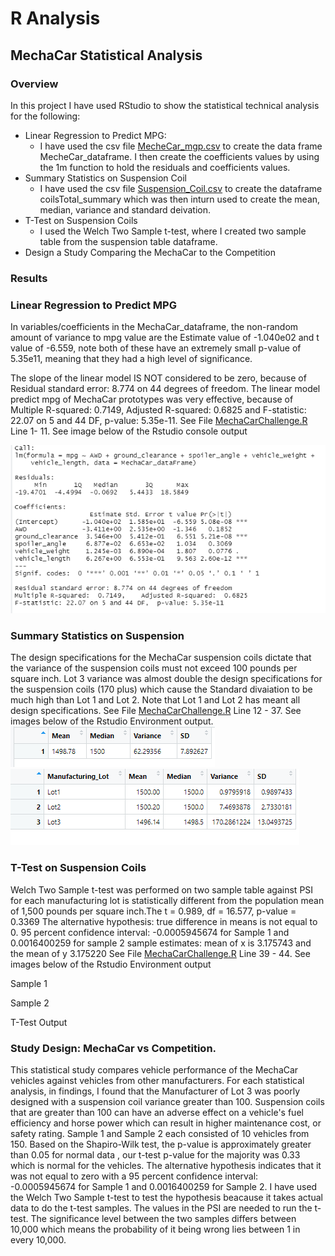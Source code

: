 # R Analysis
## MechaCar Statistical Analysis
### Overview
In this project I have used RStudio to show the statistical technical analysis for the following:

- Linear Regression to Predict MPG:
  - I have used the csv file [MecheCar_mgp.csv](https://github.com/Judyhm2/R_Analysis/blob/main/MechaCar_Statistical_Analysis/MechaCar_mpg.csv) to create the data frame MecheCar_dataframe. I then create the coefficients values by using the 1m function to hold the residuals and coefficients values.
- Summary Statistics on Suspension Coil
  - I have used the csv file [Suspension_Coil.csv](https://github.com/Judyhm2/R_Analysis/blob/main/MechaCar_Statistical_Analysis/Suspension_Coil.csv) to create the dataframe coilsTotal_summary which was then inturn used to create the mean, median, variance and standard deivation.
- T-Test on Suspension Coils
  - I used the Welch Two Sample t-test, where I created two sample table from the suspension table dataframe.
- Design a Study Comparing the MechaCar to the Competition
### Results
### Linear Regression to Predict MPG
In variables/coefficients in the MechaCar_dataframe, the non-random amount of variance to mpg value are the Estimate value of -1.040e02 and t value of -6.559, note both of these have an extremely small p-value of 5.35e11, meaning that they had a high level of significance.

The slope of the linear model IS NOT considered to be zero, because of Residual standard error: 8.774 on 44 degrees of freedom. The linear model predict mpg of MechaCar prototypes was very effective, because of Multiple R-squared: 0.7149, Adjusted R-squared: 0.6825 and F-statistic: 22.07 on 5 and 44 DF, p-value: 5.35e-11. See File [MechaCarChallenge.R](https://github.com/Judyhm2/R_Analysis/blob/main/MechaCar_Statistical_Analysis/MechaCarChallenge.R) Line 1- 11. See image below of the Rstudio console output

![](https://github.com/Judyhm2/R_Analysis/blob/main/MechaCar_Statistical_Analysis/Part1.png)


### Summary Statistics on Suspension
The design specifications for the MechaCar suspension coils dictate that the variance of the suspension coils must not exceed 100 pounds per square inch. Lot 3 variance was almost double the design specifications for the suspension coils (170 plus) which cause the Standard divaiation to be much high than Lot 1 and Lot 2. Note that Lot 1 and Lot 2 has meant all design specifications. See File [MechaCarChallenge.R](https://github.com/Judyhm2/R_Analysis/blob/main/MechaCar_Statistical_Analysis/MechaCarChallenge.R) Line 12 - 37. See images below of the Rstudio Environment output.
![](https://github.com/Judyhm2/R_Analysis/blob/main/MechaCar_Statistical_Analysis/Part2.png)
![](https://github.com/Judyhm2/R_Analysis/blob/main/MechaCar_Statistical_Analysis/Part2-2.png)

### T-Test on Suspension Coils
Welch Two Sample t-test was performed on two sample table against PSI for each manufacturing lot is statistically different from the population mean of 1,500 pounds per square inch.The t = 0.989, df = 16.577, p-value = 0.3369 The alternative hypothesis: true difference in means is not equal to 0. 95 percent confidence interval: -0.0005945674 for Sample 1 and 0.0016400259 for sample 2 sample estimates: mean of x is 3.175743 and the mean of y 3.175220 See File [MechaCarChallenge.R](https://github.com/Judyhm2/R_Analysis/blob/main/MechaCar_Statistical_Analysis/MechaCarChallenge.R) Line 39 - 44. See images below of the Rstudio Environment output

Sample 1

Sample 2

T-Test Output

### Study Design: MechaCar vs Competition.
This statistical study compares vehicle performance of the MechaCar vehicles against vehicles from other manufacturers. For each statistical analysis, in findings, I found that the Manufacturer of Lot 3 was poorly designed with a suspension coil variance greater than 100. Suspension coils that are greater than 100 can have an adverse effect on a vehicle's fuel efficiency and horse power which can result in higher maintenance cost, or safety rating. Sample 1 and Sample 2 each consisted of 10 vehicles from 150. Based on the Shapiro-Wilk test, the p-value is approximately greater than 0.05 for normal data , our t-test p-value for the majority was 0.33 which is normal for the vehicles. The alternative hypothesis indicates that it was not equal to zero with a 95 percent confidence interval: -0.0005945674 for Sample 1 and 0.0016400259 for Sample 2. I have used the Welch Two Sample t-test to test the hypothesis beacause it takes actual data to do the t-test samples. The values in the PSI are needed to run the t-test. The significance level between the two samples differs between 10,000 which means the probability of it being wrong lies between 1 in every 10,000.
